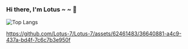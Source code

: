 ### Hi there, I'm Lotus ~ ~ 👋

<img align="center" alt="Top Langs" src="https://github-readme-stats.vercel.app/api/top-langs/?username=Lotus-7&layout=compact" />

https://github.com/Lotus-7/Lotus-7/assets/62461483/36640881-a4c9-437a-bd4f-7c6c7b3e950f
